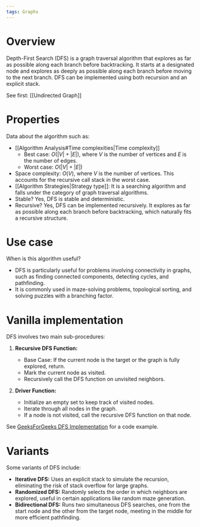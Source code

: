```yaml
---
tags: Graphs 
---
```

# Overview
Depth-First Search (DFS) is a graph traversal algorithm that explores as far as possible along each branch before backtracking. It starts at a designated node and explores as deeply as possible along each branch before moving to the next branch. DFS can be implemented using both recursion and an explicit stack.

See first: [[Undirected Graph]]

# Properties
Data about the algorithm such as:
- [[Algorithm Analysis#Time complexities|Time complexity]]
	- Best case: $O(|V| + |E|)$, where $V$ is the number of vertices and $E$ is the number of edges.
	- Worst case: $O(|V| + |E|)$
- Space complexity: $O(V)$, where $V$ is the number of vertices. This accounts for the recursive call stack in the worst case.
- [[Algorithm Strategies|Strategy type]]: It is a searching algorithm and falls under the category of graph traversal algorithms.
- Stable? Yes, DFS is stable and deterministic.
- Recursive? Yes, DFS can be implemented recursively. It explores as far as possible along each branch before backtracking, which naturally fits a recursive structure.

# Use case
When is this algorithm useful?
- DFS is particularly useful for problems involving connectivity in graphs, such as finding connected components, detecting cycles, and pathfinding.
- It is commonly used in maze-solving problems, topological sorting, and solving puzzles with a branching factor.

# Vanilla implementation
DFS involves two main sub-procedures:
1. **Recursive DFS Function:**
   - Base Case: If the current node is the target or the graph is fully explored, return.
   - Mark the current node as visited.
   - Recursively call the DFS function on unvisited neighbors.

2. **Driver Function:**
   - Initialize an empty set to keep track of visited nodes.
   - Iterate through all nodes in the graph.
   - If a node is not visited, call the recursive DFS function on that node.

See [GeeksForGeeks DFS Implementation](https://www.geeksforgeeks.org/depth-first-search-or-dfs-for-a-graph/) for a code example.

# Variants
Some variants of DFS include:
- **Iterative DFS:** Uses an explicit stack to simulate the recursion, eliminating the risk of stack overflow for large graphs.
- **Randomized DFS:** Randomly selects the order in which neighbors are explored, useful in certain applications like random maze generation.
- **Bidirectional DFS:** Runs two simultaneous DFS searches, one from the start node and the other from the target node, meeting in the middle for more efficient pathfinding.